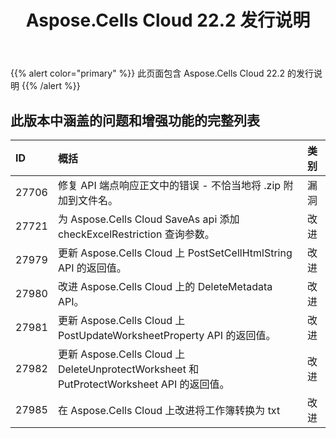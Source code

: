 ﻿---
title: Aspose.Cells Cloud 22.2 发行说明
second_title: Aspose.Cells Cloud Documen
type: docs
url: /zh/aspose-cells-cloud-22-2-release-notes/
description: Aspose.Cells Cloud 支持Excel 创建、转换、合并、拆分、保护、内部对象操作等
weight: 20
---
{{% alert color="primary" %}} 
此页面包含 Aspose.Cells Cloud 22.2 的发行说明
{{% /alert %}} 
## **此版本中涵盖的问题和增强功能的完整列表**
|**ID**|**概括**|**类别**|
|:- |:- |:- |
|27706 |修复 API 端点响应正文中的错误 - 不恰当地将 .zip 附加到文件名。|漏洞|
|27721 |为 Aspose.Cells Cloud SaveAs api 添加 checkExcelRestriction 查询参数。|改进|
|27979 |更新 Aspose.Cells Cloud 上 PostSetCellHtmlString API 的返回值。|改进|
|27980 |改进 Aspose.Cells Cloud 上的 DeleteMetadata API。|改进|
|27981 |更新 Aspose.Cells Cloud 上 PostUpdateWorksheetProperty API 的返回值。|改进|
|27982 |更新 Aspose.Cells Cloud 上 DeleteUnprotectWorksheet 和 PutProtectWorksheet API 的返回值。|改进|
|27985 |在 Aspose.Cells Cloud 上改进将工作簿转换为 txt|改进|

